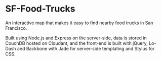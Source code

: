 SF-Food-Trucks
==============

An interactive map that makes it easy to find nearby food trucks in San Francisco.

Built using Node.js and Express on the server-side, data is stored in CouchDB hosted on Cloudant, and the front-end is built with jQuery, Lo-Dash and Backbone with Jade for server-side templating and Stylus for CSS.
